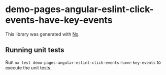 # demo-pages-angular-eslint-click-events-have-key-events

This library was generated with [Nx](https://nx.dev).

## Running unit tests

Run `nx test demo-pages-angular-eslint-click-events-have-key-events` to execute the unit tests.
